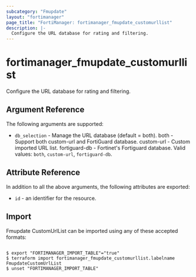 ```yaml
---
subcategory: "Fmupdate"
layout: "fortimanager"
page_title: "FortiManager: fortimanager_fmupdate_customurllist"
description: |-
  Configure the URL database for rating and filtering.
---
```


# fortimanager_fmupdate_customurllist
Configure the URL database for rating and filtering.

## Argument Reference


The following arguments are supported:


* `db_selection` - Manage the URL database (default = both). both - Support both custom-url and FortiGuard database. custom-url - Custom imported URL list. fortiguard-db - Fortinet's Fortiguard database. Valid values: `both`, `custom-url`, `fortiguard-db`.



## Attribute Reference

In addition to all the above arguments, the following attributes are exported:
* `id` - an identifier for the resource.

## Import

Fmupdate CustomUrlList can be imported using any of these accepted formats:
```

$ export "FORTIMANAGER_IMPORT_TABLE"="true"
$ terraform import fortimanager_fmupdate_customurllist.labelname FmupdateCustomUrlList
$ unset "FORTIMANAGER_IMPORT_TABLE"
```

